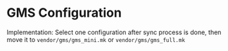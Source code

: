 # GMS Configuration

Implementation: Select one configuration after sync process is done, then move it to ```vendor/gms/gms_mini.mk``` or ```vendor/gms/gms_full.mk```
